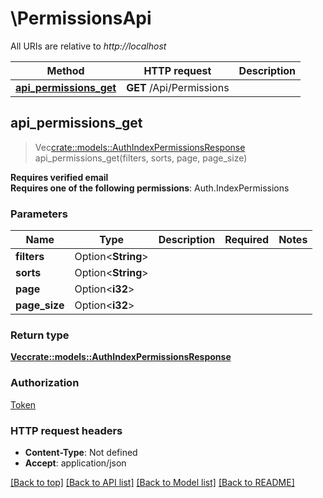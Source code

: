 # \PermissionsApi

All URIs are relative to *http://localhost*

Method | HTTP request | Description
------------- | ------------- | -------------
[**api_permissions_get**](PermissionsApi.md#api_permissions_get) | **GET** /Api/Permissions | 



## api_permissions_get

> Vec<crate::models::AuthIndexPermissionsResponse> api_permissions_get(filters, sorts, page, page_size)


<b>Requires verified email</b><br><b>Requires one of the following permissions</b>: Auth.IndexPermissions

### Parameters


Name | Type | Description  | Required | Notes
------------- | ------------- | ------------- | ------------- | -------------
**filters** | Option<**String**> |  |  |
**sorts** | Option<**String**> |  |  |
**page** | Option<**i32**> |  |  |
**page_size** | Option<**i32**> |  |  |

### Return type

[**Vec<crate::models::AuthIndexPermissionsResponse>**](AuthIndexPermissionsResponse.md)

### Authorization

[Token](../README.md#Token)

### HTTP request headers

- **Content-Type**: Not defined
- **Accept**: application/json

[[Back to top]](#) [[Back to API list]](../README.md#documentation-for-api-endpoints) [[Back to Model list]](../README.md#documentation-for-models) [[Back to README]](../README.md)

